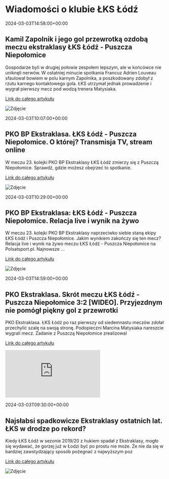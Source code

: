# Wiadomości o klubie ŁKS Łódź

2024-03-03T14:58:00+00:00 

 ## Kamil Zapolnik i jego gol przewrotką ozdobą meczu ekstraklasy ŁKS Łódź - Puszcza Niepołomice 

 Gospodarze byli w drugiej połowie zespołem lepszym, ale w końcówce nie uniknęli nerwów. W ostatniej minucie spotkania Francuz Adrien Louveau sfaulował bowiem w polu karnym Zapolnika, a poszkodowany zdobył z rzutu karnego kontaktowego gola. ŁKS utrzymał jednak prowadzenie i wygrał pierwszy mecz pod wodzą trenera Matysiaka. 

 [Link do całego artykułu](https://eurosport.tvn24.pl/pilka-nozna/pko-bp-ekstraklasa/2023-2024/kamil-zapolnik-i-jego-gol-przewrotka-ozdoba-meczu-ekstraklasy-lks-lodz-puszcza-niepolomice_sto10047209/story.shtml) 

 ![Zdjęcie](https://imgresizer.eurosport.com/unsafe/2560x1440/filters:format(jpeg)/origin-imgresizer.eurosport.com/2024/03/03/3922134-79675448-2560-1440.jpg) 

2024-03-03T10:07:00+00:00 

 ## PKO BP Ekstraklasa. ŁKS Łódź - Puszcza Niepołomice. O której? Transmisja TV, stream online 

 W meczu 23. kolejki PKO BP Ekstraklasy ŁKS Łódź zmierzy się z Puszczą Niepołomice. Sprawdź, gdzie możesz obejrzeć to spotkanie. 

 [Link do całego artykułu](https://sportowefakty.wp.pl/pilka-nozna/1109712/pko-bp-ekstraklasa-lks-lodz-puszcza-niepolomice-o-ktorej-transmisja-tv-stream-on) 

 ![Zdjęcie](None) 

2024-03-03T10:29:00+00:00 

 ## PKO BP Ekstraklasa: ŁKS Łódź - Puszcza Niepołomice. Relacja live i wynik na żywo 

 W meczu 23. kolejki PKO BP Ekstraklasy naprzeciwko siebie staną ekipy ŁKS Łódź i Puszcza Niepołomice. Jakim wynikiem zakończy się ten mecz? Relacja live i wynik na żywo meczu ŁKS Łódź - Puszcza Niepołomice na Polsatsport.pl. Najnowsze ... 

 [Link do całego artykułu](https://www.polsatsport.pl/wiadomosc/2024-03-03/pko-bp-ekstraklasa-lks-lodz-puszcza-niepolomice-relacja-live-i-wynik-na-zywo/) 

 ![Zdjęcie](https://ipla.pluscdn.pl/dituel/cp/4n/4n2bkvhv5k9bs6sttpdadx8qc7gjn8iy.jpg) 

2024-03-03T14:59:00+00:00 

 ## PKO Ekstraklasa. Skrót meczu ŁKS Łódź - Puszcza Niepołomice 3:2 [WIDEO]. Przyjezdnym nie pomógł piękny gol z przewrotki 

 PKO Ekstraklasa. ŁKS Łódź po raz pierwszy od siedemnastu meczów zdołał przechylić szalę na swoją stronę. Podopieczni Marcina Matysiaka nareszcie wygrali mecz. Zadanie z Puszczą Niepołomice zrealizowal 

 [Link do całego artykułu](https://www.msn.com/pl-pl/sport/other/pko-ekstraklasa-skrót-meczu-łks-łódź-puszcza-niepołomice-32-wideo-przyjezdnym-nie-pomógł-piękny-gol-z-przewrotki/ar-BB1jg7hp) 

 ![Zdjęcie](https://img-s-msn-com.akamaized.net/tenant/amp/entityid/BB1jg9EP.img?w=640&h=400&m=4&q=71) 

2024-03-03T09:30:00+00:00 

 ## Najsłabsi spadkowicze Ekstraklasy ostatnich lat. ŁKS w drodze po rekord? 

 Kiedy ŁKS Łódź w sezonie 2019/20 z hukiem spadał z Ekstraklasy, mogło się wydawać, że gorzej już w Łodzi być po prostu nie może. Że nie da się w bardziej zawstydzający sposób pożegnać z najwyższym poz 

 [Link do całego artykułu](https://weszlo.com/2024/03/03/najslabsi-spadkowicze-ostatnich-lat-lks-w-drodze-po-rekord/) 

 ![Zdjęcie](https://static.weszlo.com/cdn-cgi/image/quality=65,format=auto/2024/03/RA1_9356-scaled.jpg) 

